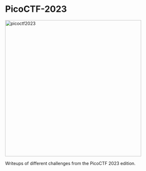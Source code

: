 # PicoCTF-2023


<img width="441" alt="picoctf2023" src="https://user-images.githubusercontent.com/66155978/216634082-8a1a8c97-02df-436b-8075-584334b0991c.png">

Writeups of different challenges from the PicoCTF 2023 edition. 
